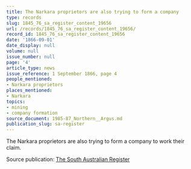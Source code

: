```yaml
---
title: The Narkara proprietors are also trying to form a company
type: records
slug: 1845_76_sa_register_content_19656
url: /records/1845_76_sa_register_content_19656/
record_id: 1845_76_sa_register_content_19656
date: '1866-09-01'
date_display: null
volume: null
issue_number: null
page: '4'
article_type: news
issue_reference: 1 September 1866, page 4
people_mentioned:
- Narkara proprietors
places_mentioned:
- Narkara
topics:
- mining
- company formation
source_document: 1985-87_Northern__Argus.md
publication_slug: sa-register
---
```


The Narkara proprietors are also trying to form a company to work their claim.

Source publication: [The South Australian Register](/publications/sa-register/)
